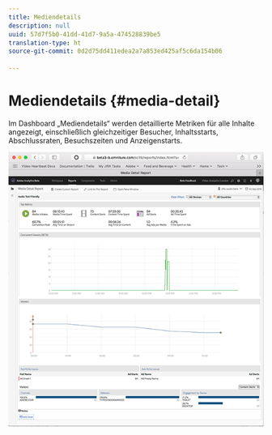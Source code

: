 ```yaml
---
title: Mediendetails
description: null
uuid: 57d7f5b0-41dd-41d7-9a5a-474528839be5
translation-type: ht
source-git-commit: 0d2d75dd411edea2a7a853ed425af5c6da154b06

---
```



# Mediendetails {#media-detail}

Im Dashboard „Mediendetails“ werden detaillierte Metriken für alle Inhalte angezeigt, einschließlich gleichzeitiger Besucher, Inhaltsstarts, Abschlussraten, Besuchszeiten und Anzeigenstarts.

![](assets/media_detail.png)

